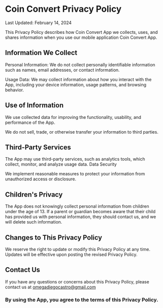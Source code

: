 # Coin Convert Privacy Policy

Last Updated: February 14, 2024

This Privacy Policy describes how Coin Convert App we collects, uses, and shares information when you use our mobile application Coin Convert App.

## Information We Collect

Personal Information: We do not collect personally identifiable information such as names, email addresses, or contact information.

Usage Data: We may collect information about how you interact with the App, including your device information, usage patterns, and browsing behavior.

## Use of Information

We use collected data for improving the functionality, usability, and performance of the App.

We do not sell, trade, or otherwise transfer your information to third parties.

## Third-Party Services

The App may use third-party services, such as analytics tools, which collect, monitor, and analyze usage data.
Data Security

We implement reasonable measures to protect your information from unauthorized access or disclosure.

## Children's Privacy

The App does not knowingly collect personal information from children under the age of 13. If a parent or guardian becomes aware that their child has provided us with personal information, they should contact us, and we will delete such information.

## Changes to This Privacy Policy

We reserve the right to update or modify this Privacy Policy at any time. Updates will be effective upon posting the revised Privacy Policy.

## Contact Us

If you have any questions or concerns about this Privacy Policy, please contact us at omegadiegocastro@gmail.com

### By using the App, you agree to the terms of this Privacy Policy.
